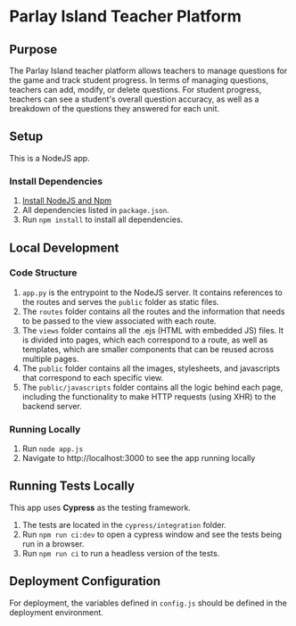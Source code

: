 # Parlay Island Teacher Platform 

## Purpose 
The Parlay Island teacher platform allows teachers to manage questions for the game and track student progress. In terms of managing questions, teachers can add, modify, or delete questions. For student progress, teachers can see a student's overall question accuracy, as well as a breakdown of the questions they answered for each unit.

## Setup 

This is a NodeJS app.

### Install Dependencies
1. [Install NodeJS and Npm](https://www.npmjs.com/get-npm)
2. All dependencies listed in `package.json`. 
3. Run `npm install` to install all dependencies.

## Local Development

### Code Structure
1. `app.py` is the entrypoint to the NodeJS server. It contains references to the routes and serves the `public` folder as static files.
2. The `routes` folder contains all the routes and the information that needs to be passed to the view associated with each route.
3. The `views` folder contains all the .ejs (HTML with embedded JS) files. It is divided into pages, which each correspond to a route, as well as templates, which are smaller components that can be reused across multiple pages.
4. The `public` folder contains all the images, stylesheets, and javascripts that correspond to each specific view.
5. The `public/javascripts` folder contains all the logic behind each page, including the functionality to make HTTP requests (using XHR) to the backend server.

### Running Locally 
1. Run `node app.js` 
2. Navigate to http://localhost:3000 to see the app running locally

## Running Tests Locally
This app uses **Cypress** as the testing framework. 
1. The tests are located in the `cypress/integration` folder.
2. Run `npm run ci:dev` to open a cypress window and see the tests being run in a browser.
3. Run `npm run ci` to run a headless version of the tests.

## Deployment Configuration
For deployment, the variables defined in `config.js` should be defined in the deployment environment.
